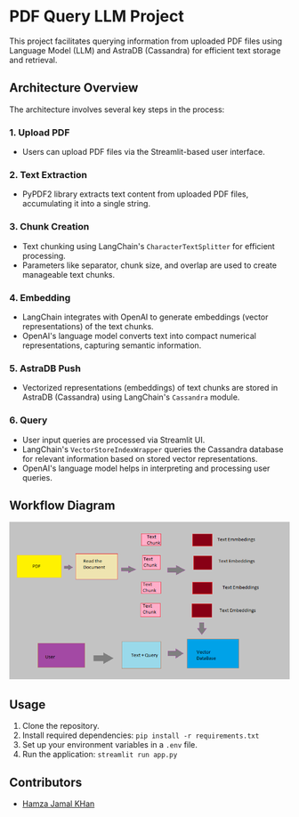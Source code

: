 # PDF Query LLM Project

This project facilitates querying information from uploaded PDF files using Language Model (LLM) and AstraDB (Cassandra) for efficient text storage and retrieval.

## Architecture Overview

The architecture involves several key steps in the process:

### 1. Upload PDF
- Users can upload PDF files via the Streamlit-based user interface.

### 2. Text Extraction
- PyPDF2 library extracts text content from uploaded PDF files, accumulating it into a single string.

### 3. Chunk Creation
- Text chunking using LangChain's `CharacterTextSplitter` for efficient processing.
- Parameters like separator, chunk size, and overlap are used to create manageable text chunks.

### 4. Embedding
- LangChain integrates with OpenAI to generate embeddings (vector representations) of the text chunks.
- OpenAI's language model converts text into compact numerical representations, capturing semantic information.

### 5. AstraDB Push
- Vectorized representations (embeddings) of text chunks are stored in AstraDB (Cassandra) using LangChain's `Cassandra` module.

### 6. Query
- User input queries are processed via Streamlit UI.
- LangChain's `VectorStoreIndexWrapper` queries the Cassandra database for relevant information based on stored vector representations.
- OpenAI's language model helps in interpreting and processing user queries.

## Workflow Diagram

![Workflow Diagram](pdf_query_architecture.png)


## Usage

1. Clone the repository.
2. Install required dependencies: `pip install -r requirements.txt`
3. Set up your environment variables in a `.env` file.
4. Run the application: `streamlit run app.py`

## Contributors

- [Hamza Jamal KHan](https://www.github.com/hjskhan)
